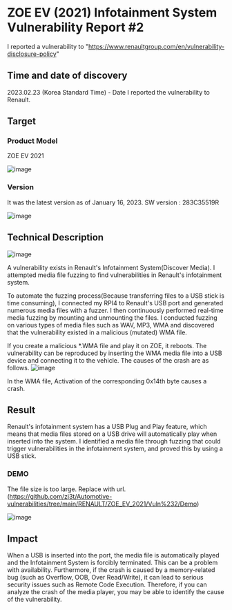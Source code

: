 # ZOE EV (2021) Infotainment System Vulnerability Report #2

I reported a vulnerability to "https://www.renaultgroup.com/en/vulnerability-disclosure-policy"

## Time and date of discovery
2023.02.23 (Korea Standard Time) - Date I reported the vulnerability to Renault.

## Target
### Product Model

ZOE EV 2021

![image](https://github.com/zj3t/Automotive-vulnerabilities/assets/35731091/6fbbada2-025f-40c0-86b1-1796b41d24d8)

### Version

It was the latest version as of January 16, 2023.
SW version : 283C35519R

![image](https://github.com/zj3t/Automotive-vulnerabilities/assets/35731091/7d0f793d-032c-4379-938d-e071b546e4e8)

## Technical Description

![image](https://user-images.githubusercontent.com/35731091/229762099-36991d9d-1487-41ae-b9d9-b15e1065be14.png)

A vulnerability exists in Renault's Infotainment System(Discover Media). I attempted media file fuzzing to find vulnerabilities in Renault's infotainment system.

To automate the fuzzing process(Because transferring files to a USB stick is time consuming), I connected my RPI4 to Renault's USB port and generated numerous media files with a fuzzer. I then continuously performed real-time media fuzzing by mounting and unmounting the files. I conducted fuzzing on various types of media files such as WAV, MP3, WMA and discovered that the vulnerability existed in a malicious (mutated) WMA file.

If you create a malicious *.WMA file and play it on ZOE, it reboots.
The vulnerability can be reproduced by inserting the WMA media file into a USB device and connecting it to the vehicle.
The causes of the crash are as follows.
![image](https://github.com/zj3t/Automotive-vulnerabilities/assets/35731091/0df353dc-7ba5-47cf-9148-8c78fd9cade5)

In the WMA file,  Activation of the corresponding 0x14th byte causes a crash.

## Result
Renault's infotainment system has a USB Plug and Play feature, which means that media files stored on a USB drive will automatically play when inserted into the system.
I identified a media file through fuzzing that could trigger vulnerabilities in the infotainment system, and proved this by using a USB stick. 

### DEMO
The file size is too large. Replace with url. (https://github.com/zj3t/Automotive-vulnerabilities/tree/main/RENAULT/ZOE_EV_2021/Vuln%232/Demo)

![image](https://github.com/zj3t/Automotive-vulnerabilities/assets/35731091/8b972e52-0b0e-480c-b035-79e9355a3b7b)


## Impact

When a USB is inserted into the port, the media file is automatically played and the Infotainment System is forcibly terminated. This can be a problem with availability. 
Furthermore, if the crash is caused by a memory-related bug (such as Overflow, OOB, Over Read/Write), it can lead to serious security issues such as Remote Code Execution. Therefore, if you can analyze the crash of the media player, you may be able to identify the cause of the vulnerability.
